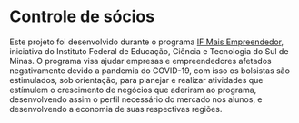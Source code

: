# Controle de sócios
Este projeto foi desenvolvido durante o programa [IF Mais Empreendedor](https://ifap.edu.br/index.php/mais-noticias/if-mais-empreendedor), iniciativa do Instituto Federal de Educação, Ciência e Tecnologia do Sul de Minas. O programa visa ajudar empresas e empreendedores afetados negativamente devido a pandemia do COVID-19, com isso os bolsistas são estimulados, sob orientação, para planejar e realizar atividades que estímulem o crescimento de negócios que aderiram ao programa, desenvolvendo assim o perfil necessário do mercado nos alunos, e desenvolvendo a economia de suas respectivas regiões.

